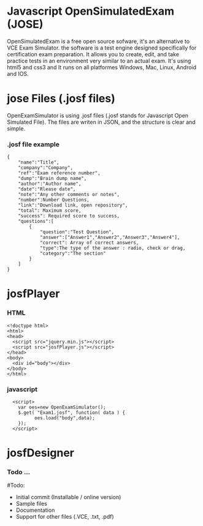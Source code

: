 # Javascript OpenSimulatedExam (JOSE)
OpenSimulatedExam is a free open source sofware, it's an alternative to VCE Exam Simulator. the software is a test engine designed specifically for certification exam preparation. It allows you to create, edit, and take practice tests in an environment very similar to an actual exam.
It's using html5 and css3 and It runs on all platformes Windows, Mac, Linux, Android and IOS.

# jose Files (.josf files)
OpenExamSimulator is using .josf  files (.josf stands for Javascript Open Simulated File). 
The files are writen in JSON, and the structure is clear and simple.


### .josf file example
```
{
	"name":"Title",
	"company":"Company",
	"ref":"Exam reference number",	
	"dump":"Brain dump name",
	"author":"Author name",
	"date":"Rlease date",
	"note":"Any other comments or notes",
	"number":Number Questions,
	"link":"Download link, open repository",
	"total": Maximum score,
	"success": Required score to success,
	"questions":[
		{
			"question":"Test Question",
			"answer":["Answer1","Answer2","Answer3","Answer4"],
			"correct": Array of correct answers,
			"type":The type of the answer : radio, check or drag,
			"category":"The section"
		}
	]
}
```

# josfPlayer

### HTML 
```
<!doctype html>
<html>
<head>
  <script src="jquery.min.js"></script>
  <script src="josfPlayer.js"></script>
</head>
<body>
  <div id="body"></div>
</body>
</html>
```

### javascript 
```
  <script>
	var oes=new OpenExamSimulator();
  	$.get( "Exam1.josf", function( data ) {		  
		  oes.load("body",data);
	});
  </script>
```

# josfDesigner
### Todo ...



#Todo:
- Initial commit (Installable / online version)
- Sample files
- Documentation
- Support for other files  (.VCE, .txt, .pdf)

